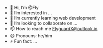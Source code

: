 - 👋 Hi, I’m @Fly
- 👀 I’m interested in ...
- 🌱 I’m currently learning web development
- 💞️ I’m looking to collaborate on ...
- 📫 How to reach me FlyguardX@outlook.in
- 😄 Pronouns: he/him
- ⚡ Fun fact: ...

<!---
FlyguardX/FlyguardX is a ✨ special ✨ repository because its `README.md` (this file) appears on your GitHub profile.
You can click the Preview link to take a look at your changes.
--->
